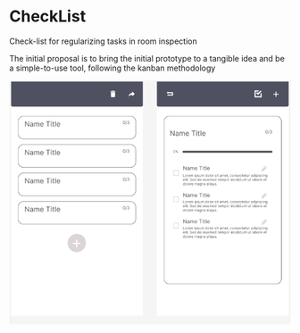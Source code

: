 # CheckList
Check-list for regularizing tasks in room inspection

The initial proposal is to bring the initial prototype to a tangible idea and be a simple-to-use tool, following the kanban methodology

<img src="/assets/img/Exp.png">